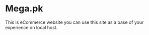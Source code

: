# Mega.pk
This is eCommerce website
you can use this site as a base of your experience on local host.
